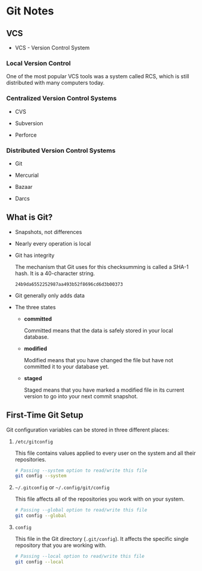 # Git Notes

## VCS

- VCS - Version Control System

### Local Version Control

One of the most popular VCS tools was a system called RCS, which is still distributed with many computers today.

### Centralized Version Control Systems

- CVS

- Subversion

- Perforce

### Distributed Version Control Systems

- Git

- Mercurial

- Bazaar

- Darcs

## What is Git?

- Snapshots, not differences

- Nearly every operation is local

- Git has integrity

    The mechanism that Git uses for this checksumming is called a SHA-1 hash. It is a 40-character string.

    ```
    24b9da6552252987aa493b52f8696cd6d3b00373
    ```

- Git generally only adds data

- The three states

    - **committed**

        Committed means that the data is safely stored in your local database.

    - **modified**

        Modified means that you have changed the file but have not committed it to your database yet.

    - **staged**

        Staged means that you have marked a modified file in its current version to go into your next commit snapshot.

## First-Time Git Setup

Git configuration variables can be stored in three different places:

1. `/etc/gitconfig`

    This file contains values applied to every user on the system and all their repositories.

    ```bash
    # Passing --system option to read/write this file
    git config --system
    ```

2. `~/.gitconfig` or `~/.config/git/config`

    This file affects all of the repositories you work with on your system.

    ```bash
    # Passing --global option to read/write this file
    git config --global
    ```

3. `config`

    This file in the Git directory (`.git/config`). It affects the specific single repository that you are working with.

    ```bash
    # Passing --local option to read/write this file
    git config --local
    ```
